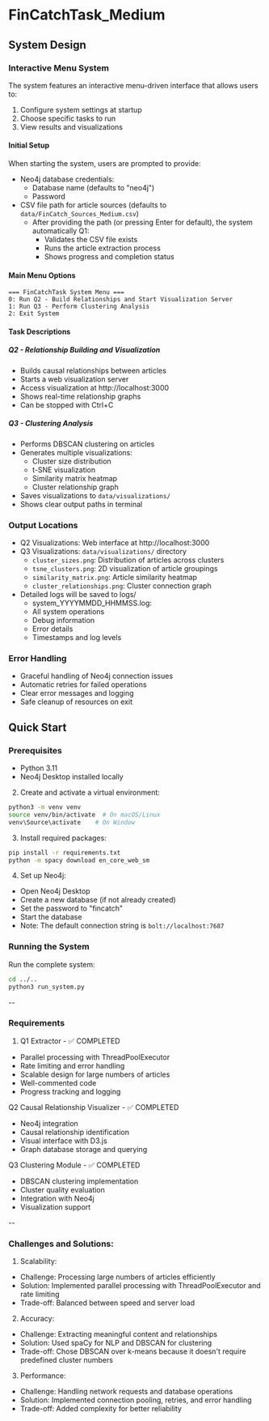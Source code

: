 # FinCatchTask_Medium

## System Design

### Interactive Menu System
The system features an interactive menu-driven interface that allows users to:
1. Configure system settings at startup
2. Choose specific tasks to run
3. View results and visualizations

#### Initial Setup
When starting the system, users are prompted to provide:
- Neo4j database credentials:
  - Database name (defaults to "neo4j")
  - Password
- CSV file path for article sources (defaults to `data/FinCatch_Sources_Medium.csv`)
  - After providing the path (or pressing Enter for default), the system automatically Q1:
    - Validates the CSV file exists
    - Runs the article extraction process
    - Shows progress and completion status

#### Main Menu Options
```
=== FinCatchTask System Menu ===
0: Run Q2 - Build Relationships and Start Visualization Server
1: Run Q3 - Perform Clustering Analysis
2: Exit System
```

#### Task Descriptions

##### Q2 - Relationship Building and Visualization
- Builds causal relationships between articles
- Starts a web visualization server
- Access visualization at http://localhost:3000
- Shows real-time relationship graphs
- Can be stopped with Ctrl+C

##### Q3 - Clustering Analysis
- Performs DBSCAN clustering on articles
- Generates multiple visualizations:
  - Cluster size distribution
  - t-SNE visualization
  - Similarity matrix heatmap
  - Cluster relationship graph
- Saves visualizations to `data/visualizations/`
- Shows clear output paths in terminal

### Output Locations
- Q2 Visualizations: Web interface at http://localhost:3000
- Q3 Visualizations: `data/visualizations/` directory
  - `cluster_sizes.png`: Distribution of articles across clusters
  - `tsne_clusters.png`: 2D visualization of article groupings
  - `similarity_matrix.png`: Article similarity heatmap
  - `cluster_relationships.png`: Cluster connection graph
- Detailed logs will be saved to logs/ 
  - system_YYYYMMDD_HHMMSS.log:
  - All system operations
  - Debug information
  - Error details
  - Timestamps and log levels

### Error Handling
- Graceful handling of Neo4j connection issues
- Automatic retries for failed operations
- Clear error messages and logging
- Safe cleanup of resources on exit


## Quick Start

### Prerequisites
- Python 3.11
- Neo4j Desktop installed locally

2. Create and activate a virtual environment:
```bash
python3 -m venv venv
source venv/bin/activate  # On macOS/Linux
venv\Source\activate    # On Window
```

3. Install required packages:
```bash
pip install -r requirements.txt
python -m spacy download en_core_web_sm
```

4. Set up Neo4j:
- Open Neo4j Desktop
- Create a new database (if not already created)
- Set the password to "fincatch"
- Start the database
- Note: The default connection string is `bolt://localhost:7687`

### Running the System
 Run the complete system:
```bash
cd ../..
python3 run_system.py
```
--
### Requirements
1. Q1 Extractor - ✅ COMPLETED
- Parallel processing with ThreadPoolExecutor
- Rate limiting and error handling
- Scalable design for large numbers of articles
- Well-commented code
- Progress tracking and logging

Q2 Causal Relationship Visualizer - ✅ COMPLETED
-  Neo4j integration
- Causal relationship identification
-  Visual interface with D3.js
-  Graph database storage and querying

Q3 Clustering Module - ✅ COMPLETED
- DBSCAN clustering implementation
-  Cluster quality evaluation
-  Integration with Neo4j
-  Visualization support

--

### Challenges and Solutions:
1. Scalability:
- Challenge: Processing large numbers of articles efficiently
- Solution: Implemented parallel processing with ThreadPoolExecutor and rate limiting
- Trade-off: Balanced between speed and server load

2. Accuracy:
- Challenge: Extracting meaningful content and relationships
- Solution: Used spaCy for NLP and DBSCAN for clustering
- Trade-off: Chose DBSCAN over k-means because it doesn't require predefined cluster numbers

3. Performance:
- Challenge: Handling network requests and database operations
- Solution: Implemented connection pooling, retries, and error handling
- Trade-off: Added complexity for better reliability
